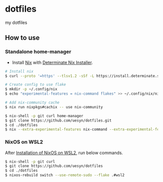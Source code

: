 # dotfiles

my dotfiles

## How to use

### Standalone home-manager

- Install [Nix](https://nixos.org/) with [Determinate Nix Installer](https://zero-to-nix.com/concepts/nix-installer).

```sh
# Install nix
$ curl --proto '=https' --tlsv1.2 -sSf -L https://install.determinate.systems/nix | sh -s -- install --no-confirm

# Create config to use flake
$ mkdir -p ~/.config/nix
$ echo "experimental-features = nix-command flakes" >> ~/.config/nix/nix.conf

# Add nix-community cache
$ nix run nixpkgs#cachix -- use nix-community
```

```sh
$ nix-shell -p git curl home-manager
$ git clone https://github.com/uesyn/dotfiles.git
$ cd ./dotfiles
$ nix --extra-experimental-features nix-command --extra-experimental-features flakes run .#hm
```

### NixOS on WSL2

After [Installation of NixOS on WSL2](https://github.com/nix-community/NixOS-WSL), run below commands.

```sh
$ nix-shell -p git curl
$ git clone https://github.com/uesyn/dotfiles
$ cd ./dotfiles
$ nixos-rebuild switch --use-remote-sudo --flake .#wsl2
```
